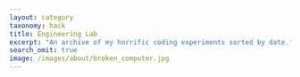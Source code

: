 ```yaml
---
layout: category
taxonomy: hack
title: Engineering Lab
excerpt: "An archive of my horrific coding experiments sorted by date."
search_omit: true
image: /images/about/broken_computer.jpg
---
```


